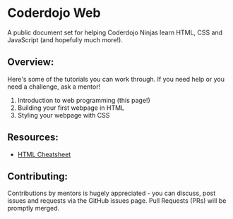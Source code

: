 # Coderdojo Web
A public document set for helping Coderdojo Ninjas learn HTML, CSS and JavaScript (and hopefully much more!).

## Overview:

Here's some of the tutorials you can work through. If you need help or you need a challenge, ask a mentor!

1. Introduction to web programming (this page!)
2. Building your first webpage in HTML
3. Styling your webpage with CSS



## Resources:
* [HTML Cheatsheet](https://github.com/tomtomau/coderdojo-web/blob/master/cheatsheets/html.md)

## Contributing:
Contributions by mentors is hugely appreciated - you can discuss, post issues and requests via the GitHub issues page. Pull Requests (PRs) will be promptly merged.